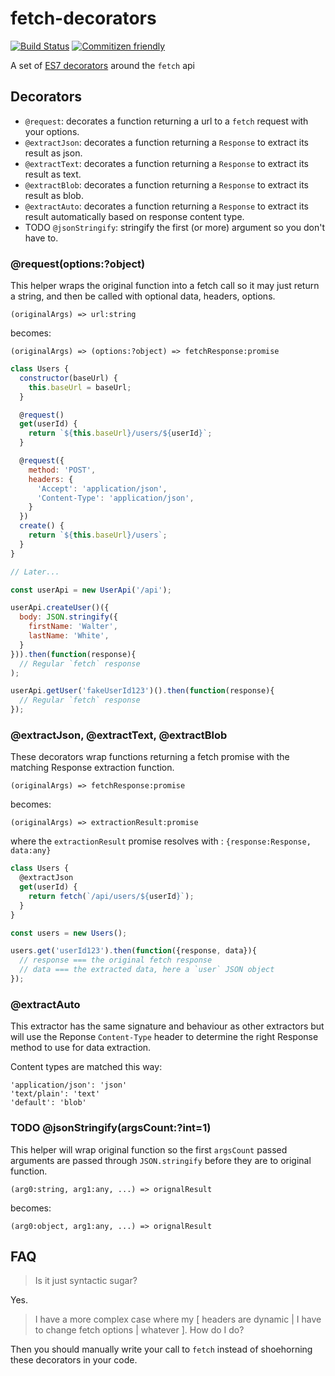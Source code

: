 # fetch-decorators

[![Build Status](https://travis-ci.org/ArnaudRinquin/fetch-decorators.svg)](https://travis-ci.org/ArnaudRinquin/fetch-decorators)
[![Commitizen friendly](https://img.shields.io/badge/commitizen-friendly-brightgreen.svg)](http://commitizen.github.io/cz-cli/)

A set of [ES7 decorators](https://github.com/wycats/javascript-decorators) around the `fetch` api

## Decorators

* `@request`: decorates a function returning a url to a `fetch` request with your options.
* `@extractJson`: decorates a function returning a `Response` to extract its result as json.
* `@extractText`: decorates a function returning a `Response` to extract its result as text.
* `@extractBlob`: decorates a function returning a `Response` to extract its result as blob.
* `@extractAuto`: decorates a function returning a `Response` to extract its result automatically based on response content type.
* TODO `@jsonStringify`: stringify the first (or more) argument so you don't have to.

### @request(options:?object)

This helper wraps the original function into a fetch call so it may just return a string, and then be called with optional data, headers, options.


`(originalArgs) => url:string`

becomes:

`(originalArgs) => (options:?object) => fetchResponse:promise`

```js
class Users {
  constructor(baseUrl) {
    this.baseUrl = baseUrl;
  }

  @request()
  get(userId) {
    return `${this.baseUrl}/users/${userId}`;
  }

  @request({
    method: 'POST',
    headers: {
      'Accept': 'application/json',
      'Content-Type': 'application/json',
    }
  })
  create() {
    return `${this.baseUrl}/users`;
  }
}

// Later...

const userApi = new UserApi('/api');

userApi.createUser()({
  body: JSON.stringify({
    firstName: 'Walter',
    lastName: 'White',
  }
})).then(function(response){
  // Regular `fetch` response
);

userApi.getUser('fakeUserId123')().then(function(response){
  // Regular `fetch` response
});
```

### @extractJson, @extractText, @extractBlob

These decorators wrap functions returning a fetch promise with the matching Response extraction function.

`(originalArgs) => fetchResponse:promise`

becomes:

`(originalArgs) => extractionResult:promise`

where the `extractionResult` promise resolves with : `{response:Response, data:any}`

```js
class Users {
  @extractJson
  get(userId) {
    return fetch(`/api/users/${userId}`);
  }
}

const users = new Users();

users.get('userId123').then(function({response, data}){
  // response === the original fetch response
  // data === the extracted data, here a `user` JSON object
});

```

### @extractAuto

This extractor has the same signature and behaviour as other extractors but will use the Reponse `Content-Type` header to determine the right Response method to use for data extraction.

Content types are matched this way:

```
'application/json': 'json'
'text/plain': 'text'
'default': 'blob'
```

### TODO @jsonStringify(argsCount:?int=1)

This helper will wrap original function so the first `argsCount` passed arguments are passed through `JSON.stringify` before they are to original function.

`(arg0:string, arg1:any, ...) => orignalResult`

becomes:

`(arg0:object, arg1:any, ...) => orignalResult`

##  FAQ

> Is it just syntactic sugar?

Yes.

> I have a more complex case where my [ headers are dynamic | I have to change fetch options | whatever ]. How do I do?

Then you should manually write your call to `fetch` instead of shoehorning these decorators in your code.
